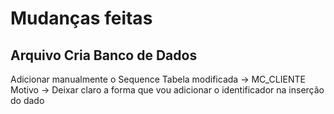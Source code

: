 
# Mudanças feitas

## Arquivo Cria Banco de Dados

Adicionar manualmente o Sequence 
Tabela modificada -> MC_CLIENTE
Motivo -> Deixar claro a forma que vou adicionar o identificador na inserção do dado




